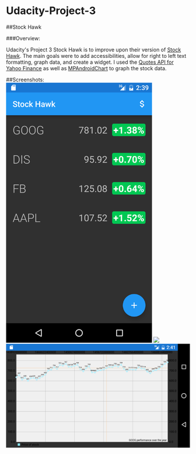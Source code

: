 # Udacity-Project-3
##Stock Hawk

###Overview:

Udacity's Project 3 Stock Hawk is to improve upon their version of [Stock Hawk](https://github.com/udacity/StockHawk). The main goals were to add accessibilities, allow for right to left text formatting, graph data, and create a widget. I used the [Quotes API for Yahoo Finance](http://financequotes-api.com/) as well as [MPAndroidChart](https://github.com/PhilJay/MPAndroidChart) to graph the stock data.


##Screenshots:
 <img src="main.png" width="400">
 <img src="widget.png" width="400">
 <img src="graph.png">
